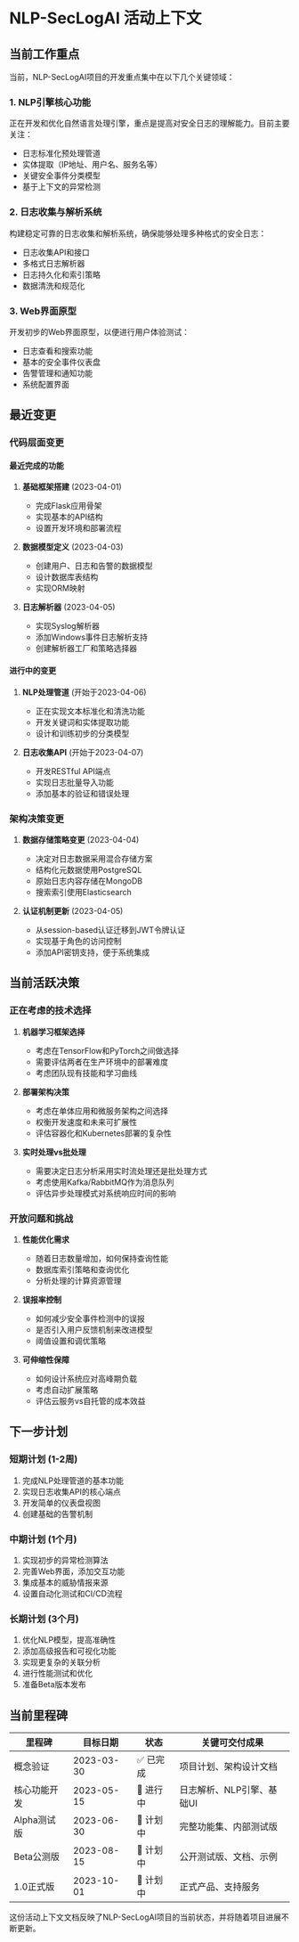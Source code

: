 # NLP-SecLogAI 活动上下文

## 当前工作重点

当前，NLP-SecLogAI项目的开发重点集中在以下几个关键领域：

### 1. NLP引擎核心功能
正在开发和优化自然语言处理引擎，重点是提高对安全日志的理解能力。目前主要关注：
- 日志标准化预处理管道
- 实体提取（IP地址、用户名、服务名等）
- 关键安全事件分类模型
- 基于上下文的异常检测

### 2. 日志收集与解析系统
构建稳定可靠的日志收集和解析系统，确保能够处理多种格式的安全日志：
- 日志收集API和接口
- 多格式日志解析器
- 日志持久化和索引策略
- 数据清洗和规范化

### 3. Web界面原型
开发初步的Web界面原型，以便进行用户体验测试：
- 日志查看和搜索功能
- 基本的安全事件仪表盘
- 告警管理和通知功能
- 系统配置界面

## 最近变更

### 代码层面变更

#### 最近完成的功能
1. **基础框架搭建** (2023-04-01)
   - 完成Flask应用骨架
   - 实现基本的API结构
   - 设置开发环境和部署流程

2. **数据模型定义** (2023-04-03)
   - 创建用户、日志和告警的数据模型
   - 设计数据库表结构
   - 实现ORM映射

3. **日志解析器** (2023-04-05)
   - 实现Syslog解析器
   - 添加Windows事件日志解析支持
   - 创建解析器工厂和策略选择器

#### 进行中的变更
1. **NLP处理管道** (开始于2023-04-06)
   - 正在实现文本标准化和清洗功能
   - 开发关键词和实体提取功能
   - 设计和训练初步的分类模型

2. **日志收集API** (开始于2023-04-07)
   - 开发RESTful API端点
   - 实现日志批量导入功能
   - 添加基本的验证和错误处理

### 架构决策变更

1. **数据存储策略变更** (2023-04-04)
   - 决定对日志数据采用混合存储方案
   - 结构化元数据使用PostgreSQL
   - 原始日志内容存储在MongoDB
   - 搜索索引使用Elasticsearch

2. **认证机制更新** (2023-04-05)
   - 从session-based认证迁移到JWT令牌认证
   - 实现基于角色的访问控制
   - 添加API密钥支持，便于系统集成

## 当前活跃决策

### 正在考虑的技术选择

1. **机器学习框架选择**
   - 考虑在TensorFlow和PyTorch之间做选择
   - 需要评估两者在生产环境中的部署难度
   - 考虑团队现有技能和学习曲线

2. **部署架构决策**
   - 考虑在单体应用和微服务架构之间选择
   - 权衡开发速度和未来可扩展性
   - 评估容器化和Kubernetes部署的复杂性

3. **实时处理vs批处理**
   - 需要决定日志分析采用实时流处理还是批处理方式
   - 考虑使用Kafka/RabbitMQ作为消息队列
   - 评估异步处理模式对系统响应时间的影响

### 开放问题和挑战

1. **性能优化需求**
   - 随着日志数量增加，如何保持查询性能
   - 数据库索引策略和查询优化
   - 分析处理的计算资源管理

2. **误报率控制**
   - 如何减少安全事件检测中的误报
   - 是否引入用户反馈机制来改进模型
   - 阈值设置和调优策略

3. **可伸缩性保障**
   - 如何设计系统应对高峰期负载
   - 考虑自动扩展策略
   - 评估云服务vs自托管的成本效益

## 下一步计划

### 短期计划 (1-2周)
1. 完成NLP处理管道的基本功能
2. 实现日志收集API的核心端点
3. 开发简单的仪表盘视图
4. 创建基础的告警机制

### 中期计划 (1个月)
1. 实现初步的异常检测算法
2. 完善Web界面，添加交互功能
3. 集成基本的威胁情报来源
4. 设置自动化测试和CI/CD流程

### 长期计划 (3个月)
1. 优化NLP模型，提高准确性
2. 添加高级报告和可视化功能
3. 实现更复杂的关联分析
4. 进行性能测试和优化
5. 准备Beta版本发布

## 当前里程碑

| 里程碑 | 目标日期 | 状态 | 关键可交付成果 |
|-------|---------|------|--------------|
| 概念验证 | 2023-03-30 | ✅ 已完成 | 项目计划、架构设计文档 |
| 核心功能开发 | 2023-05-15 | 🔄 进行中 | 日志解析、NLP引擎、基础UI |
| Alpha测试版 | 2023-06-30 | 📅 计划中 | 完整功能集、内部测试版 |
| Beta公测版 | 2023-08-15 | 📅 计划中 | 公开测试版、文档、示例 |
| 1.0正式版 | 2023-10-01 | 📅 计划中 | 正式产品、支持服务 |

这份活动上下文文档反映了NLP-SecLogAI项目的当前状态，并将随着项目进展不断更新。 